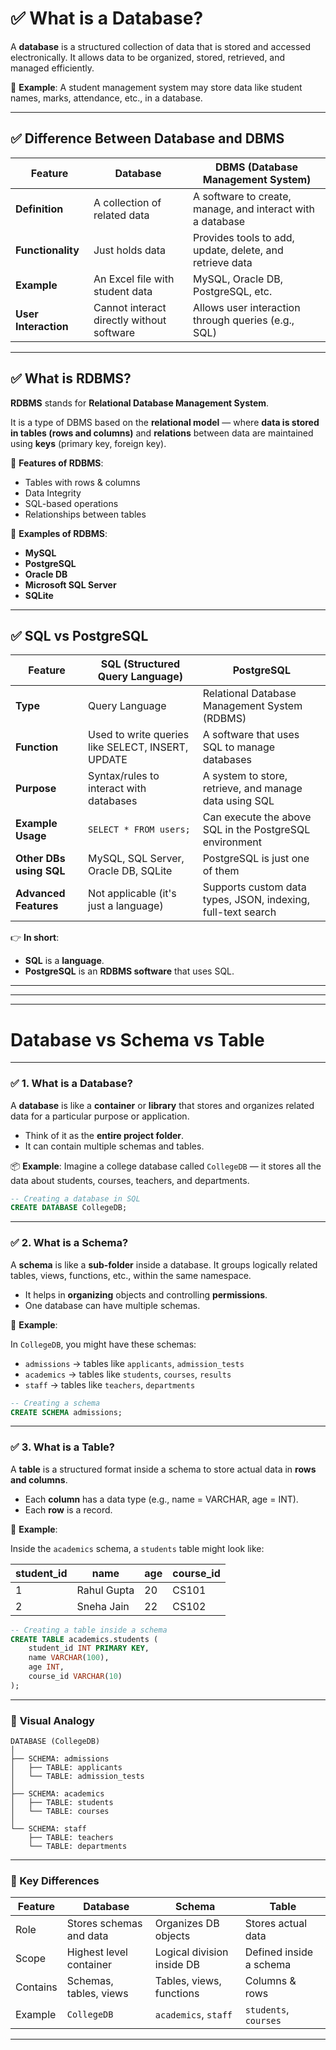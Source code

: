 # ✅ **What is a Database?**

A **database** is a structured collection of data that is stored and accessed electronically.
It allows data to be organized, stored, retrieved, and managed efficiently.

🔸 **Example**: A student management system may store data like student names, marks, attendance, etc., in a database.

---

## ✅ **Difference Between Database and DBMS**

| Feature              | Database                                  | DBMS (Database Management System)                          |
| -------------------- | ----------------------------------------- | ---------------------------------------------------------- |
| **Definition**       | A collection of related data              | A software to create, manage, and interact with a database |
| **Functionality**    | Just holds data                           | Provides tools to add, update, delete, and retrieve data   |
| **Example**          | An Excel file with student data           | MySQL, Oracle DB, PostgreSQL, etc.                         |
| **User Interaction** | Cannot interact directly without software | Allows user interaction through queries (e.g., SQL)        |

---

## ✅ **What is RDBMS?**

**RDBMS** stands for **Relational Database Management System**.

It is a type of DBMS based on the **relational model** — where **data is stored in tables (rows and columns)** and **relations** between data are maintained using **keys** (primary key, foreign key).

🔑 **Features of RDBMS**:

* Tables with rows & columns
* Data Integrity
* SQL-based operations
* Relationships between tables

🔸 **Examples of RDBMS**:

* **MySQL**
* **PostgreSQL**
* **Oracle DB**
* **Microsoft SQL Server**
* **SQLite**

---

## ✅ **SQL vs PostgreSQL**

| Feature                 | SQL (Structured Query Language)                   | PostgreSQL                                                   |
| ----------------------- | ------------------------------------------------- | ------------------------------------------------------------ |
| **Type**                | Query Language                                    | Relational Database Management System (RDBMS)                |
| **Function**            | Used to write queries like SELECT, INSERT, UPDATE | A software that uses SQL to manage databases                 |
| **Purpose**             | Syntax/rules to interact with databases           | A system to store, retrieve, and manage data using SQL       |
| **Example Usage**       | `SELECT * FROM users;`                            | Can execute the above SQL in the PostgreSQL environment      |
| **Other DBs using SQL** | MySQL, SQL Server, Oracle DB, SQLite              | PostgreSQL is just one of them                               |
| **Advanced Features**   | Not applicable (it's just a language)             | Supports custom data types, JSON, indexing, full-text search |

👉 **In short**:

* **SQL** is a **language**.
* **PostgreSQL** is an **RDBMS software** that uses SQL.

---
---
---

# **Database vs Schema vs Table**
---

### ✅ **1. What is a Database?**

A **database** is like a **container** or **library** that stores and organizes related data for a particular purpose or application.

* Think of it as the **entire project folder**.
* It can contain multiple schemas and tables.

📦 **Example**:
Imagine a college database called `CollegeDB` — it stores all the data about students, courses, teachers, and departments.

```sql
-- Creating a database in SQL
CREATE DATABASE CollegeDB;
```

---

### ✅ **2. What is a Schema?**

A **schema** is like a **sub-folder** inside a database.
It groups logically related tables, views, functions, etc., within the same namespace.

* It helps in **organizing** objects and controlling **permissions**.
* One database can have multiple schemas.

📁 **Example**:

In `CollegeDB`, you might have these schemas:

* `admissions` → tables like `applicants`, `admission_tests`
* `academics` → tables like `students`, `courses`, `results`
* `staff` → tables like `teachers`, `departments`

```sql
-- Creating a schema
CREATE SCHEMA admissions;
```

---

### ✅ **3. What is a Table?**

A **table** is a structured format inside a schema to store actual data in **rows and columns**.

* Each **column** has a data type (e.g., name = VARCHAR, age = INT).
* Each **row** is a record.

📄 **Example**:

Inside the `academics` schema, a `students` table might look like:

| student\_id | name        | age | course\_id |
| ----------- | ----------- | --- | ---------- |
| 1           | Rahul Gupta | 20  | CS101      |
| 2           | Sneha Jain  | 22  | CS102      |

```sql
-- Creating a table inside a schema
CREATE TABLE academics.students (
    student_id INT PRIMARY KEY,
    name VARCHAR(100),
    age INT,
    course_id VARCHAR(10)
);
```

---

### 🧠 **Visual Analogy**

```
DATABASE (CollegeDB)
│
├── SCHEMA: admissions
│   ├── TABLE: applicants
│   └── TABLE: admission_tests
│
├── SCHEMA: academics
│   ├── TABLE: students
│   └── TABLE: courses
│
└── SCHEMA: staff
    ├── TABLE: teachers
    └── TABLE: departments
```

---

### 🔑 Key Differences

| Feature  | Database                | Schema                     | Table                   |
| -------- | ----------------------- | -------------------------- | ----------------------- |
| Role     | Stores schemas and data | Organizes DB objects       | Stores actual data      |
| Scope    | Highest level container | Logical division inside DB | Defined inside a schema |
| Contains | Schemas, tables, views  | Tables, views, functions   | Columns & rows          |
| Example  | `CollegeDB`             | `academics`, `staff`       | `students`, `courses`   |

---

